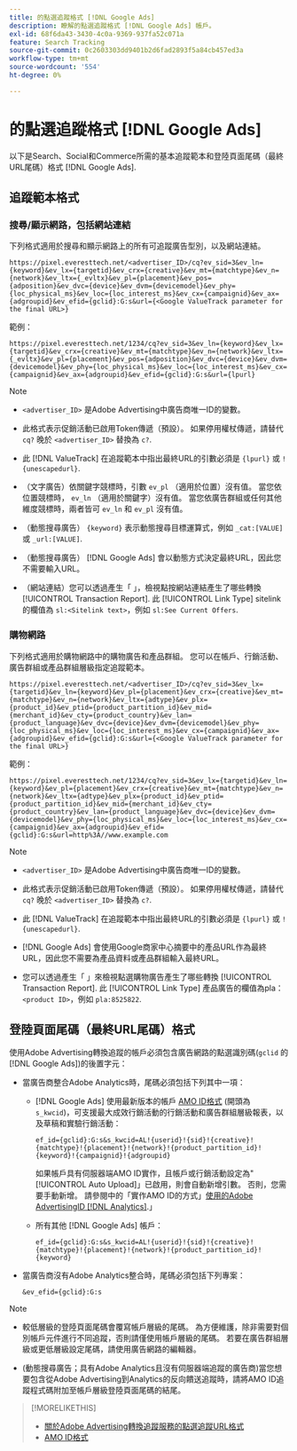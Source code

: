 ```yaml
---
title: 的點選追蹤格式 [!DNL Google Ads]
description: 瞭解的點選追蹤格式 [!DNL Google Ads] 帳戶。
exl-id: 68f6da43-3430-4c0a-9369-937fa52c071a
feature: Search Tracking
source-git-commit: 0c2603303dd9401b2d6fad2893f5a84cb457ed3a
workflow-type: tm+mt
source-wordcount: '554'
ht-degree: 0%

---
```


# 的點選追蹤格式 [!DNL Google Ads]

以下是Search、Social和Commerce所需的基本追蹤範本和登陸頁面尾碼（最終URL尾碼）格式 [!DNL Google Ads].

## 追蹤範本格式

### 搜尋/顯示網路，包括網站連結

下列格式適用於搜尋和顯示網路上的所有可追蹤廣告型別，以及網站連結。

`https://pixel.everesttech.net/<advertiser_ID>/cq?ev_sid=3&ev_ln={keyword}&ev_lx={targetid}&ev_crx={creative}&ev_mt={matchtype}&ev_n={network}&ev_ltx={_evltx}&ev_pl={placement}&ev_pos={adposition}&ev_dvc={device}&ev_dvm={devicemodel}&ev_phy={loc_physical_ms}&ev_loc={loc_interest_ms}&ev_cx={campaignid}&ev_ax={adgroupid}&ev_efid={gclid}:G:s&url={<Google ValueTrack parameter for the final URL>}`

範例：

`https://pixel.everesttech.net/1234/cq?ev_sid=3&ev_ln={keyword}&ev_lx={targetid}&ev_crx={creative}&ev_mt={matchtype}&ev_n={network}&ev_ltx={_evltx}&ev_pl={placement}&ev_pos={adposition}&ev_dvc={device}&ev_dvm={devicemodel}&ev_phy={loc_physical_ms}&ev_loc={loc_interest_ms}&ev_cx={campaignid}&ev_ax={adgroupid}&ev_efid={gclid}:G:s&url={lpurl}`

>[!NOTE]
>
>* `<advertiser_ID>` 是Adobe Advertising中廣告商唯一ID的變數。
>
>* 此格式表示促銷活動已啟用Token傳遞（預設）。 如果停用權杖傳遞，請替代 `cq?` 晚於 `<advertiser_ID>` 替換為 `c?`.
>
>* 此 [!DNL ValueTrack] 在追蹤範本中指出最終URL的引數必須是 `{lpurl}` 或 `!{unescapedurl}`.
>
>* （文字廣告）依關鍵字競標時，引數 `ev_pl` （適用於位置）沒有值。 當您依位置競標時， `ev_ln` （適用於關鍵字）沒有值。 當您依廣告群組或任何其他維度競標時，兩者皆可 `ev_ln` 和 `ev_pl` 沒有值。
>
>* （動態搜尋廣告） `{keyword}` 表示動態搜尋目標運算式，例如 `_cat:[VALUE]` 或 `_url:[VALUE]`.
>
>* （動態搜尋廣告） [!DNL Google Ads] 會以動態方式決定最終URL，因此您不需要輸入URL。
>
>* （網站連結）您可以透過產生「 」，檢視點按網站連結產生了哪些轉換 [!UICONTROL Transaction Report]. 此 [!UICONTROL Link Type] sitelink的欄值為 `sl:<Sitelink text>`，例如 `sl:See Current Offers`.

### 購物網路

下列格式適用於購物網路中的購物廣告和產品群組。 您可以在帳戶、行銷活動、廣告群組或產品群組層級指定追蹤範本。

`https://pixel.everesttech.net/<advertiser_ID>/cq?ev_sid=3&ev_lx={targetid}&ev_ln={keyword}&ev_pl={placement}&ev_crx={creative}&ev_mt={matchtype}&ev_n={network}&ev_ltx={adtype}&ev_plx={product_id}&ev_ptid={product_partition_id}&ev_mid={merchant_id}&ev_cty={product_country}&ev_lan={product_language}&ev_dvc={device}&ev_dvm={devicemodel}&ev_phy={loc_physical_ms}&ev_loc={loc_interest_ms}&ev_cx={campaignid}&ev_ax={adgroupid}&ev_efid={gclid}:G:s&url={<Google ValueTrack parameter for the final URL>}`

範例：

`https://pixel.everesttech.net/1234/cq?ev_sid=3&ev_lx={targetid}&ev_ln={keyword}&ev_pl={placement}&ev_crx={creative}&ev_mt={matchtype}&ev_n={network}&ev_ltx={adtype}&ev_plx={product_id}&ev_ptid={product_partition_id}&ev_mid={merchant_id}&ev_cty={product_country}&ev_lan={product_language}&ev_dvc={device}&ev_dvm={devicemodel}&ev_phy={loc_physical_ms}&ev_loc={loc_interest_ms}&ev_cx={campaignid}&ev_ax={adgroupid}&ev_efid={gclid}:G:s&url=http%3A//www.example.com`

>[!NOTE]
>
>* `<advertiser_ID>` 是Adobe Advertising中廣告商唯一ID的變數。
>
>* 此格式表示促銷活動已啟用Token傳遞（預設）。 如果停用權杖傳遞，請替代 `cq?` 晚於 `<advertiser_ID>` 替換為 `c?`.
>
>* 此 [!DNL ValueTrack] 在追蹤範本中指出最終URL的引數必須是 `{lpurl}` 或 `!{unescapedurl}`.
>
>* [!DNL Google Ads] 會使用Google商家中心摘要中的產品URL作為最終URL，因此您不需要為產品資料或產品群組輸入最終URL。
>
>* 您可以透過產生「 」來檢視點選購物廣告產生了哪些轉換 [!UICONTROL Transaction Report]. 此 [!UICONTROL Link Type] 產品廣告的欄值為pla：`<product ID>`，例如 `pla:8525822`.

## 登陸頁面尾碼（最終URL尾碼）格式

使用Adobe Advertising轉換追蹤的帳戶必須包含廣告網路的點選識別碼(`gclid` 的 [!DNL Google Ads])的後置字元：

* 當廣告商整合Adobe Analytics時，尾碼必須包括下列其中一項：

   * [!DNL Google Ads] 使用最新版本的帳戶 [AMO ID格式](/help/integrations/analytics/ids.md#amo-id-formats) (開頭為 `s_kwcid`)，可支援最大成效行銷活動的行銷活動和廣告群組層級報表，以及草稿和實驗行銷活動：

     `ef_id={gclid}:G:s&s_kwcid=AL!{userid}!{sid}!{creative}!{matchtype}!{placement}!{network}!{product_partition_id}!{keyword}!{campaignid}!{adgroupid}`

     如果帳戶具有伺服器端AMO ID實作，且帳戶或行銷活動設定為&quot;[!UICONTROL Auto Upload]」已啟用，則會自動新增引數。 否則，您需要手動新增。 請參閱中的「實作AMO ID的方式」[使用的Adobe AdvertisingID [!DNL Analytics]](/help/integrations/analytics/ids.md#amo-id-implement).」

   * 所有其他 [!DNL Google Ads] 帳戶：

     `ef_id={gclid}:G:s&s_kwcid=AL!{userid}!{sid}!{creative}!{matchtype}!{placement}!{network}!{product_partition_id}!{keyword}`

* 當廣告商沒有Adobe Analytics整合時，尾碼必須包括下列專案：

  `&ev_efid={gclid}:G:s`

>[!NOTE]
>
>* 較低層級的登陸頁面尾碼會覆寫帳戶層級的尾碼。 為方便維護，除非需要對個別帳戶元件進行不同追蹤，否則請僅使用帳戶層級的尾碼。 若要在廣告群組層級或更低層級設定尾碼，請使用廣告網路的編輯器。
>
>* (動態搜尋廣告；具有Adobe Analytics且沒有伺服器端追蹤的廣告商)當您想要包含從Adobe Advertising到Analytics的反向饋送追蹤時，請將AMO ID追蹤程式碼附加至帳戶層級登陸頁面尾碼的結尾。

>[!MORELIKETHIS]
>
>* [關於Adobe Advertising轉換追蹤服務的點選追蹤URL格式](formats-click-tracking-about.md)
>* [AMO ID格式](/help/integrations/analytics/ids.md#amo-id-formats)
